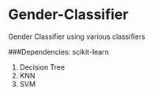 # Gender-Classifier
Gender Classifier using various classifiers

###Dependencies: scikit-learn
 1. Decision Tree 
 2. KNN 
 3. SVM
